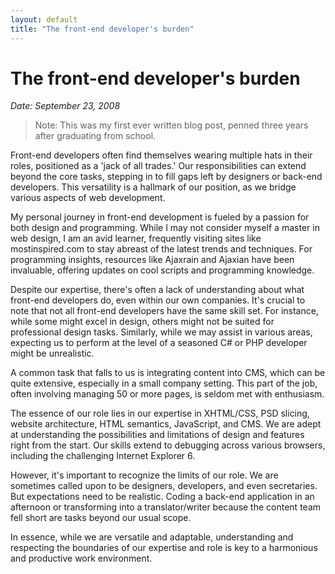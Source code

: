 ```yaml
---
layout: default
title: "The front-end developer's burden"
---
```


# The front-end developer's burden
*Date: September 23, 2008*

> Note: This was my first ever written blog post, penned three years after graduating from school.


Front-end developers often find themselves wearing multiple hats in their roles, positioned as a 'jack of all trades.' Our responsibilities can extend beyond the core tasks, stepping in to fill gaps left by designers or back-end developers. This versatility is a hallmark of our position, as we bridge various aspects of web development.

My personal journey in front-end development is fueled by a passion for both design and programming. While I may not consider myself a master in web design, I am an avid learner, frequently visiting sites like mostinspired.com to stay abreast of the latest trends and techniques. For programming insights, resources like Ajaxrain and Ajaxian have been invaluable, offering updates on cool scripts and programming knowledge.

Despite our expertise, there's often a lack of understanding about what front-end developers do, even within our own companies. It's crucial to note that not all front-end developers have the same skill set. For instance, while some might excel in design, others might not be suited for professional design tasks. Similarly, while we may assist in various areas, expecting us to perform at the level of a seasoned C# or PHP developer might be unrealistic.

A common task that falls to us is integrating content into CMS, which can be quite extensive, especially in a small company setting. This part of the job, often involving managing 50 or more pages, is seldom met with enthusiasm.

The essence of our role lies in our expertise in XHTML/CSS, PSD slicing, website architecture, HTML semantics, JavaScript, and CMS. We are adept at understanding the possibilities and limitations of design and features right from the start. Our skills extend to debugging across various browsers, including the challenging Internet Explorer 6.

However, it's important to recognize the limits of our role. We are sometimes called upon to be designers, developers, and even secretaries. But expectations need to be realistic. Coding a back-end application in an afternoon or transforming into a translator/writer because the content team fell short are tasks beyond our usual scope.

In essence, while we are versatile and adaptable, understanding and respecting the boundaries of our expertise and role is key to a harmonious and productive work environment.

